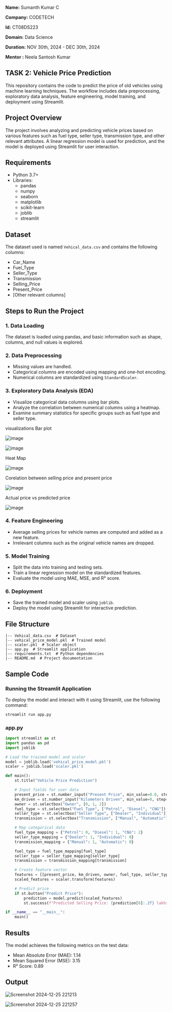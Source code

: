 **Name:** Sumanth Kumar C 

**Company:** CODETECH

**Id:** CT08DS223

**Domain:** Data Science

**Duration:** NOV 30th, 2024 - DEC 30th, 2024 

**Mentor :** Neela Santosh Kumar 

## TASK 2: Vehicle Price Prediction

This repository contains the code to predict the price of old vehicles using machine learning techniques. The workflow includes data preprocessing, exploratory data analysis, feature engineering, model training, and deployment using Streamlit.

## Project Overview
The project involves analyzing and predicting vehicle prices based on various features such as fuel type, seller type, transmission type, and other relevant attributes. A linear regression model is used for prediction, and the model is deployed using Streamlit for user interaction.

## Requirements
- Python 3.7+
- Libraries:
  - pandas
  - numpy
  - seaborn
  - matplotlib
  - scikit-learn
  - joblib
  - streamlit

## Dataset
The dataset used is named `Vehical_data.csv` and contains the following columns:
- Car_Name
- Fuel_Type
- Seller_Type
- Transmission
- Selling_Price
- Present_Price
- [Other relevant columns]


## Steps to Run the Project

### 1. Data Loading
The dataset is loaded using pandas, and basic information such as shape, columns, and null values is explored.

### 2. Data Preprocessing
- Missing values are handled.
- Categorical columns are encoded using mapping and one-hot encoding.
- Numerical columns are standardized using `StandardScaler`.

### 3. Exploratory Data Analysis (EDA)
- Visualize categorical data columns using bar plots.
- Analyze the correlation between numerical columns using a heatmap.
- Examine summary statistics for specific groups such as fuel type and seller type.
  
visualizations
Bar plot

![image](https://github.com/user-attachments/assets/8fd55c8e-ce16-4c1e-8094-00f076c35c2e)

![image](https://github.com/user-attachments/assets/64329956-e029-4a18-8cb7-3134ead22a3c)

Heat Map

![image](https://github.com/user-attachments/assets/da0e3d52-10f2-4603-9a97-fb1ac5b77a33)

Corelation between selling price and present price

![image](https://github.com/user-attachments/assets/f663e79a-e0f4-49a6-be87-3963a1baa291)

Actual price vs predicted price

![image](https://github.com/user-attachments/assets/d1ba9543-75ce-4cab-b44d-82539d89e217)

### 4. Feature Engineering
- Average selling prices for vehicle names are computed and added as a new feature.
- Irrelevant columns such as the original vehicle names are dropped.

### 5. Model Training
- Split the data into training and testing sets.
- Train a linear regression model on the standardized features.
- Evaluate the model using MAE, MSE, and R² score.

### 6. Deployment
- Save the trained model and scaler using `joblib`.
- Deploy the model using Streamlit for interactive prediction.

## File Structure
```
|-- Vehical_data.csv  # Dataset
|-- vehical_price_model.pkl  # Trained model
|-- scaler.pkl  # Scaler object
|-- app.py  # Streamlit application
|-- requirements.txt  # Python dependencies
|-- README.md  # Project documentation
```

## Sample Code
### Running the Streamlit Application
To deploy the model and interact with it using Streamlit, use the following command:
```bash
streamlit run app.py
```
### app.py
```python
import streamlit as st
import pandas as pd
import joblib

# Load the trained model and scaler
model = joblib.load('vehical_price_model.pkl')
scaler = joblib.load('scaler.pkl')

def main():
    st.title("Vehicle Price Prediction")

    # Input fields for user data
    present_price = st.number_input("Present Price", min_value=0.0, step=0.1)
    km_driven = st.number_input("Kilometers Driven", min_value=0, step=100)
    owner = st.selectbox("Owner", [0, 1, 2])
    fuel_type = st.selectbox("Fuel Type", ["Petrol", "Diesel", "CNG"])
    seller_type = st.selectbox("Seller Type", ["Dealer", "Individual"])
    transmission = st.selectbox("Transmission", ["Manual", "Automatic"])

    # Map categorical data
    fuel_type_mapping = {"Petrol": 0, "Diesel": 1, "CNG": 2}
    seller_type_mapping = {"Dealer": 1, "Individual": 0}
    transmission_mapping = {"Manual": 1, "Automatic": 0}

    fuel_type = fuel_type_mapping[fuel_type]
    seller_type = seller_type_mapping[seller_type]
    transmission = transmission_mapping[transmission]

    # Create feature vector
    features = [[present_price, km_driven, owner, fuel_type, seller_type, transmission]]
    scaled_features = scaler.transform(features)

    # Predict price
    if st.button("Predict Price"):
        prediction = model.predict(scaled_features)
        st.success(f"Predicted Selling Price: {prediction[0]:.2f} lakhs")

if __name__ == "__main__":
    main()
```

## Results
The model achieves the following metrics on the test data:
- Mean Absolute Error (MAE): 1.14
- Mean Squared Error (MSE): 3.15
- R² Score: 0.89
## Output
![Screenshot 2024-12-25 221213](https://github.com/user-attachments/assets/7a64ca5e-b550-4f55-93c7-f7cf52563bfb)

![Screenshot 2024-12-25 221257](https://github.com/user-attachments/assets/a1edaae2-8987-40b2-8623-55e644d1583e)


